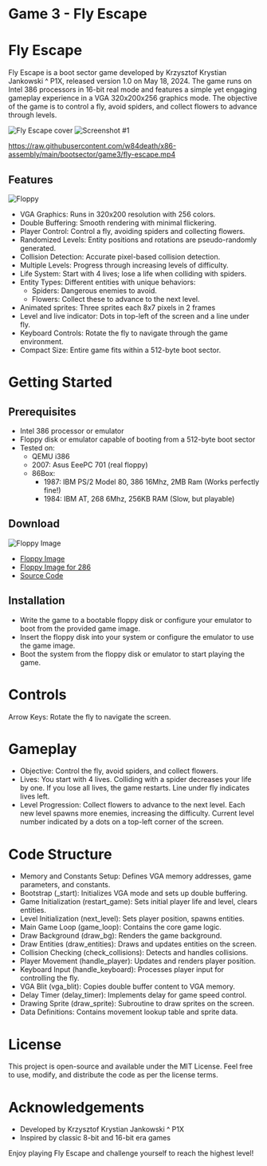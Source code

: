 # Game 3 - Fly Escape


# Fly Escape


Fly Escape is a boot sector game developed by Krzysztof Krystian Jankowski ^ P1X, released version 1.0 on May 18, 2024. The game runs on Intel 386 processors in 16-bit real mode and features a simple yet engaging gameplay experience in a VGA 320x200x256 graphics mode. The objective of the game is to control a fly, avoid spiders, and collect flowers to advance through levels.

![Fly Escape cover](fly_escape_cover.gif)
![Screenshot #1](screen1.png)


https://raw.githubusercontent.com/w84death/x86-assembly/main/bootsector/game3/fly-escape.mp4

## Features

![Floppy](floppy.jpg)

- VGA Graphics: Runs in 320x200 resolution with 256 colors.
- Double Buffering: Smooth rendering with minimal flickering.
- Player Control: Control a fly, avoiding spiders and collecting flowers.
- Randomized Levels: Entity positions and rotations are pseudo-randomly generated.
- Collision Detection: Accurate pixel-based collision detection.
- Multiple Levels: Progress through increasing levels of difficulty.
- Life System: Start with 4 lives; lose a life when colliding with spiders.
- Entity Types: Different entities with unique behaviors:
    - Spiders: Dangerous enemies to avoid.
    - Flowers: Collect these to advance to the next level.
- Animated sprites: Three sprites each 8x7 pixels in 2 frames
- Level and live indicator: Dots in top-left of the screen and a line under fly.
- Keyboard Controls: Rotate the fly to navigate through the game environment.
- Compact Size: Entire game fits within a 512-byte boot sector.

# Getting Started

## Prerequisites

- Intel 386 processor or emulator
- Floppy disk or emulator capable of booting from a 512-byte boot sector
- Tested on:
    - QEMU i386
    - 2007: Asus EeePC 701 (real floppy)
    - 86Box: 
        - 1987: IBM PS/2 Model 80, 386 16Mhz, 2MB Ram (Works perfectly fine!)
        - 1984: IBM AT, 268 6Mhz, 256KB RAM (Slow, but playable)

## Download
![Floppy Image](floppy2.jpg)
- [Floppy Image](https://raw.githubusercontent.com/w84death/x86-assembly/main/bootsector/game3/floppy.img)
- [Floppy Image for 286](https://raw.githubusercontent.com/w84death/x86-assembly/main/bootsector/game3/floppy_286.img)
- [Source Code](https://raw.githubusercontent.com/w84death/x86-assembly/main/bootsector/game3/game3.asm)

## Installation

- Write the game to a bootable floppy disk or configure your emulator to boot from the provided game image.
- Insert the floppy disk into your system or configure the emulator to use the game image.
- Boot the system from the floppy disk or emulator to start playing the game.

# Controls

Arrow Keys: Rotate the fly to navigate the screen.

# Gameplay

- Objective: Control the fly, avoid spiders, and collect flowers.
- Lives: You start with 4 lives. Colliding with a spider decreases your life by one. If you lose all lives, the game restarts. Line under fly indicates lives left.
- Level Progression: Collect flowers to advance to the next level. Each new level spawns more enemies, increasing the difficulty. Current level number indicated by a dots on a top-left corner of the screen.

# Code Structure

- Memory and Constants Setup: Defines VGA memory addresses, game parameters, and constants.
- Bootstrap (_start): Initializes VGA mode and sets up double buffering.
- Game Initialization (restart_game): Sets initial player life and level, clears entities.
- Level Initialization (next_level): Sets player position, spawns entities.
- Main Game Loop (game_loop): Contains the core game logic.
- Draw Background (draw_bg): Renders the game background.
- Draw Entities (draw_entities): Draws and updates entities on the screen.
- Collision Checking (check_collisions): Detects and handles collisions.
- Player Movement (handle_player): Updates and renders player position.
- Keyboard Input (handle_keyboard): Processes player input for controlling the fly.
- VGA Blit (vga_blit): Copies double buffer content to VGA memory.
- Delay Timer (delay_timer): Implements delay for game speed control.
- Drawing Sprite (draw_sprite): Subroutine to draw sprites on the screen.
- Data Definitions: Contains movement lookup table and sprite data.

# License

This project is open-source and available under the MIT License. Feel free to use, modify, and distribute the code as per the license terms.

# Acknowledgements

- Developed by Krzysztof Krystian Jankowski ^ P1X
- Inspired by classic 8-bit and 16-bit era games

Enjoy playing Fly Escape and challenge yourself to reach the highest level!